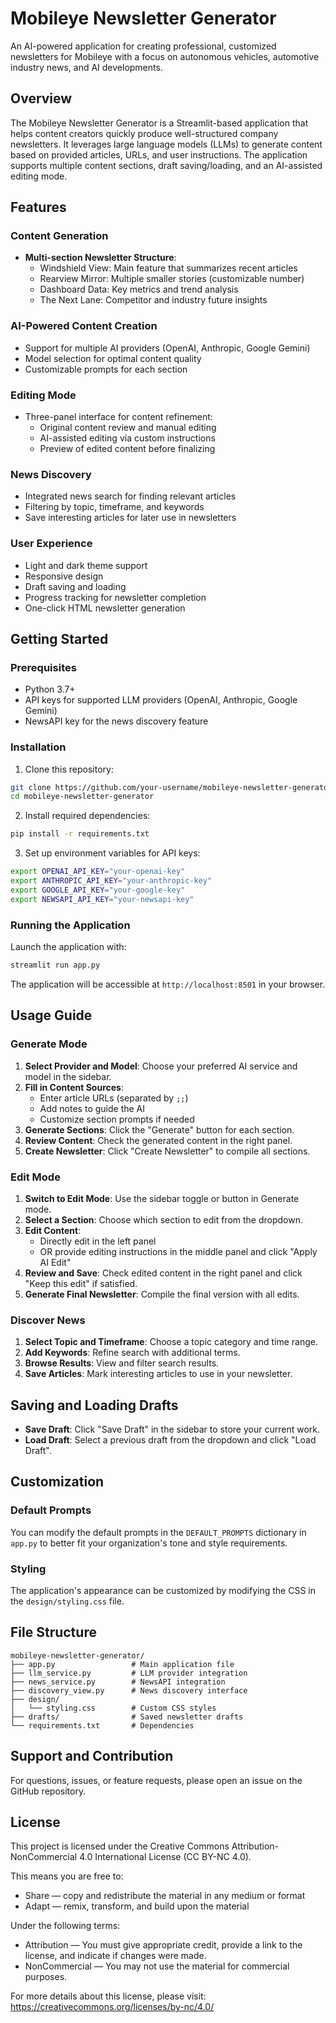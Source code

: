 # Mobileye Newsletter Generator

An AI-powered application for creating professional, customized newsletters for Mobileye with a focus on autonomous vehicles, automotive industry news, and AI developments.

## Overview

The Mobileye Newsletter Generator is a Streamlit-based application that helps content creators quickly produce well-structured company newsletters. It leverages large language models (LLMs) to generate content based on provided articles, URLs, and user instructions. The application supports multiple content sections, draft saving/loading, and an AI-assisted editing mode.

## Features

### Content Generation
- **Multi-section Newsletter Structure**:
  - Windshield View: Main feature that summarizes recent articles
  - Rearview Mirror: Multiple smaller stories (customizable number)
  - Dashboard Data: Key metrics and trend analysis
  - The Next Lane: Competitor and industry future insights

### AI-Powered Content Creation
- Support for multiple AI providers (OpenAI, Anthropic, Google Gemini)
- Model selection for optimal content quality
- Customizable prompts for each section

### Editing Mode
- Three-panel interface for content refinement:
  - Original content review and manual editing
  - AI-assisted editing via custom instructions
  - Preview of edited content before finalizing

### News Discovery
- Integrated news search for finding relevant articles
- Filtering by topic, timeframe, and keywords
- Save interesting articles for later use in newsletters

### User Experience
- Light and dark theme support
- Responsive design
- Draft saving and loading
- Progress tracking for newsletter completion
- One-click HTML newsletter generation

## Getting Started

### Prerequisites
- Python 3.7+
- API keys for supported LLM providers (OpenAI, Anthropic, Google Gemini)
- NewsAPI key for the news discovery feature

### Installation

1. Clone this repository:
```bash
git clone https://github.com/your-username/mobileye-newsletter-generator.git
cd mobileye-newsletter-generator
```

2. Install required dependencies:
```bash
pip install -r requirements.txt
```

3. Set up environment variables for API keys:
```bash
export OPENAI_API_KEY="your-openai-key"
export ANTHROPIC_API_KEY="your-anthropic-key"
export GOOGLE_API_KEY="your-google-key"
export NEWSAPI_API_KEY="your-newsapi-key"
```

### Running the Application

Launch the application with:
```bash
streamlit run app.py
```

The application will be accessible at `http://localhost:8501` in your browser.

## Usage Guide

### Generate Mode

1. **Select Provider and Model**: Choose your preferred AI service and model in the sidebar.
2. **Fill in Content Sources**:
   - Enter article URLs (separated by `;;`)
   - Add notes to guide the AI
   - Customize section prompts if needed
3. **Generate Sections**: Click the "Generate" button for each section.
4. **Review Content**: Check the generated content in the right panel.
5. **Create Newsletter**: Click "Create Newsletter" to compile all sections.

### Edit Mode

1. **Switch to Edit Mode**: Use the sidebar toggle or button in Generate mode.
2. **Select a Section**: Choose which section to edit from the dropdown.
3. **Edit Content**:
   - Directly edit in the left panel
   - OR provide editing instructions in the middle panel and click "Apply AI Edit"
4. **Review and Save**: Check edited content in the right panel and click "Keep this edit" if satisfied.
5. **Generate Final Newsletter**: Compile the final version with all edits.

### Discover News

1. **Select Topic and Timeframe**: Choose a topic category and time range.
2. **Add Keywords**: Refine search with additional terms.
3. **Browse Results**: View and filter search results.
4. **Save Articles**: Mark interesting articles to use in your newsletter.

## Saving and Loading Drafts

- **Save Draft**: Click "Save Draft" in the sidebar to store your current work.
- **Load Draft**: Select a previous draft from the dropdown and click "Load Draft".

## Customization

### Default Prompts

You can modify the default prompts in the `DEFAULT_PROMPTS` dictionary in `app.py` to better fit your organization's tone and style requirements.

### Styling

The application's appearance can be customized by modifying the CSS in the `design/styling.css` file.

## File Structure

```
mobileye-newsletter-generator/
├── app.py                 # Main application file
├── llm_service.py         # LLM provider integration
├── news_service.py        # NewsAPI integration
├── discovery_view.py      # News discovery interface
├── design/
│   └── styling.css        # Custom CSS styles
├── drafts/                # Saved newsletter drafts
└── requirements.txt       # Dependencies
```

## Support and Contribution

For questions, issues, or feature requests, please open an issue on the GitHub repository.

## License

This project is licensed under the Creative Commons Attribution-NonCommercial 4.0 International License (CC BY-NC 4.0).

This means you are free to:
- Share — copy and redistribute the material in any medium or format
- Adapt — remix, transform, and build upon the material

Under the following terms:
- Attribution — You must give appropriate credit, provide a link to the license, and indicate if changes were made.
- NonCommercial — You may not use the material for commercial purposes.

For more details about this license, please visit: https://creativecommons.org/licenses/by-nc/4.0/
